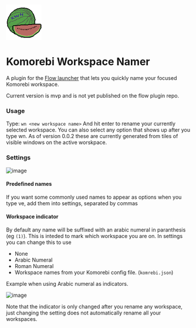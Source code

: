 ![Project logo. It's a pixel art picture of a watermelon with the letters KWN stenciled on it. Al done in the commodore 64 color palette](/Flow.Launcher.Plugin.KomorebiWorkspaceNamer/icon.png)

Komorebi Workspace Namer
==================

A plugin for the [Flow launcher](https://github.com/Flow-Launcher/Flow.Launcher) that lets you quickly name your focused Komorebi workspace.

Current version is mvp and is not yet published on the flow plugin repo.

### Usage
Type: 
`wn <new workspace name>`
And hit enter to rename your currently selected workspace.
You can also select any option that shows up after you type wn. As of version 0.0.2 these are currently generated from tiles of visible windows on the active worskpace.


### Settings
![image](https://github.com/user-attachments/assets/17a765af-31d5-4c54-a7c5-df1e68803439)

#### Predefined names

If you want some commonly used names to appear as options when you type ve, add them into settings, separated by commas

#### Workspace indicator
By default any name will be suffixed with an arabic numeral in paranthesis (eg `(1)`). This is inteded to mark which workspace you are on. In settings you can change this to use
- None
- Arabic Numeral
- Roman Numeral
- Workspace names from your Komorebi config file. (`komrebi.json`)

Example when using Arabic numeral as indicators.

![image](https://github.com/user-attachments/assets/92cbdd90-5463-4fba-860e-0fdbe6501222)

Note that the indicator is only changed after you rename any workspace, just changing the setting does not automatically rename all your workspaces.
